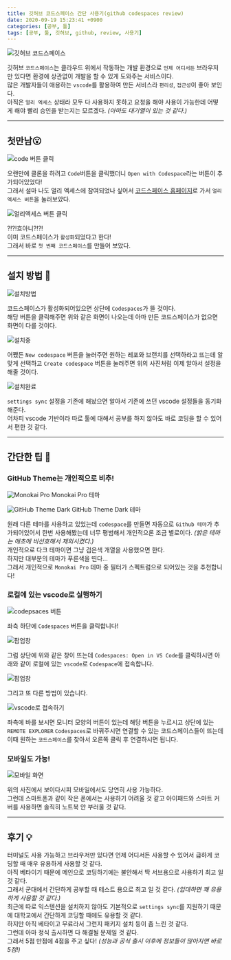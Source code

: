 ```yaml
---
title: 깃허브 코드스페이스 간단 사용기(github codespaces review)
date: 2020-09-19 15:23:41 +0900
categories: [공부, 툴]
tags: [공부, 툴, 깃허브, github, review, 사용기]
---
```


![깃허브 코드스페이스](/assets/img/post/2020-09-19-153050.png)

깃허브 `코드스페이스`는 클라우드 위에서 작동하는 개발 환경으로 `언제 어디서든` 브라우저만 있다면 환경에 상관없이 개발을 할 수 있게 도와주는 서비스이다.\
많은 개발자들이 애용하는 `vscode`를 활용하여 만든 서비스라 `편리성`, `접근성`이 좋아 보인다.\
아직은 `얼리 엑세스` 상태라 모두 다 사용하지 못하고 요청을 해야 사용이 가능한데 어떻게 해야 빨리 승인을 받는지는 모르겠다. _(아마도 대기열이 있는 것 같다.)_

---

## 첫만남😮

![code 버튼 클릭](/assets/img/post/2020-09-19-155001.png)

오랜만에 클론을 하려고 `Code`버튼을 클릭했더니 `Open with Codespace`라는 버튼이 추가되어있었다!\
그래서 설마 나도 얼리 엑세스에 참여되었나 싶어서 [코드스페이스 홈페이지](https://github.com/features/codespaces)로 가서 `얼리 엑세스 버튼`을 눌러보았다.

![얼리엑세스 버튼 클릭](/assets/img/post/2020-09-19-155250.png)

?!?!흐아니?!?!\
이미 코드스페이스가 `활성화`되었다고 한다!\
그래서 바로 `첫 번째 코드스페이스`를 만들어 보았다.

---

## 설치 방법 🔧

![설치방법](/assets/img/post/2020-09-19-160617.png)

코드스페이스가 활성화되어있으면 상단에 `Codespaces`가 뜰 것이다.\
해당 버튼을 클릭해주면 위와 같은 화면이 나오는데 아마 만든 코드스페이스가 없으면 화면이 다를 것이다.

![설치중](/assets/img/post/2020-09-19-160509.png)

어쨌든 `New codespace` 버튼을 눌러주면 원하는 레포와 브랜치를 선택하라고 뜨는데 알맞게 선택하고 `Create codespace` 버튼을 눌러주면 위의 사진처럼 이제 알아서 설정을 해줄 것이다.

![설치완료](/assets/img/post/2020-09-19-161622.png)

`settings sync` 설정을 기존에 해놨으면 알아서 기존에 쓰던 vscode 설정들을 동기화해준다.\
어차피 vscode 기반이라 따로 툴에 대해서 공부를 하지 않아도 바로 코딩을 할 수 있어서 편한 것 같다.

---

## 간단한 팁 🎁

### GitHub Theme는 개인적으로 비추!

![Monokai Pro](/assets/img/post/2020-09-19-164711.png)
Monokai Pro 테마

![GitHub Theme Dark](/assets/img/post/2020-09-19-164821.png)
GitHub Theme Dark 테마

원래 다른 테마를 사용하고 있었는데 `codespace`를 만들면 자동으로 `Github 테마`가 추가되어있어서 한번 사용해봤는데 너무 평범해서 개인적으론 조금 별로이다. _(밝은 테마는 애초에 비선호해서 제외시켰다.)_\
개인적으로 다크 테마이면 그냥 검은색 개열을 사용했으면 한다.\
하지만 대부분의 테마가 푸른색을 띤다...\
그래서 개인적으로 `Monokai Pro` 테마 중 필터가 스펙트럼으로 되어있는 것을 추천합니다!

### 로컬에 있는 vscode로 실행하기

![codepsaces 버튼](/assets/img/post/2020-09-19-165819.png)

좌측 하단에 `Codespaces` 버튼을 클릭합니다!

![팝업창](/assets/img/post/2020-09-19-170110.png)

그럼 상단에 위와 같은 창이 뜨는데 `Codespaces: Open in VS Code`를 클릭하시면 아래와 같이 로컬에 있는 `vscode`로 `Codespace`에 접속합니다.

![팝업창](/assets/img/post/2020-09-19-170515.png)

그리고 또 다른 방법이 있습니다.

![vscode로 접속하기](/assets/img/post/2020-09-19-170642.png)

좌측에 바를 보시면 모니터 모양의 버튼이 있는데 해당 버튼을 누르시고 상단에 있는 `REMOTE EXPLORER` `Codespaces`로 바꿔주시면 연결할 수 있는 코드스페이스들이 뜨는데 이때 원하는 `코드스페이스`를 찾아서 오른쪽 클릭 후 연결하시면 됩니다.

### 모바일도 가능!

![모바일 화면](/assets/img/post/20200919_171655403.jpg)

위의 사진에서 보이다시피 모바일에서도 당연히 사용 가능하다.\
그런데 스마트폰과 같이 작은 폰에서는 사용하기 어려울 것 같고 아이패드와 스마트 커버를 사용하면 솔직히 노트북 안 부러울 것 같다.

---

## 후기 💡

터미널도 사용 가능하고 브라우저만 있다면 언제 어디서든 사용할 수 있어서 급하게 코딩할 때 매우 유용하게 사용할 것 같다.\
아직 베타이기 때문에 메인으로 코딩하기에는 불안해서 딱 서브용으로 사용하기 최고 일 것 같다.\
그래서 군대에서 간단하게 공부할 때 테스트 용으로 최고 일 것 같다. _(입대하면 꽤 유용하게 사용할 것 같다.)_\
최근에 따로 익스텐션을 설치하지 않아도 기본적으로 `settings sync`를 지원하기 때문에 대학교에서 간단하게 코딩할 때에도 유용할 것 같다.\
하지만 아직 베타이고 무료라서 그런지 패키지 설치 등이 좀 느린 것 같다.\
그런데 아마 정식 출시하면 다 해결될 문제일 것 같다.\
그래서 5점 만점에 4점을 주고 싶다! _(성능과 공식 출시 이후에 정보들이 많아지면 바로 5점!)_

